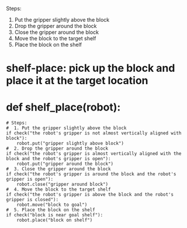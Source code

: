 

Steps:
  1. Put the gripper slightly above the block
  2. Drop the gripper around the block
  3. Close the gripper around the block
  4. Move the block to the target shelf
  5. Place the block on the shelf

# shelf-place: pick up the block and place it at the target location
# def shelf_place(robot):
    # Steps:
    #  1. Put the gripper slightly above the block
    if check("the robot's gripper is not almost vertically aligned with block"):
        robot.put("gripper slightly above block")
    #  2. Drop the gripper around the block
    if check("the robot's gripper is almost vertically aligned with the block and the robot's gripper is open"):
        robot.put("gripper around the block")
    #  3. Close the gripper around the block
    if check("the robot's gripper is around the block and the robot's gripper is open"):
        robot.close("gripper around block")
    #  4. Move the block to the target shelf
    if check("the robot's gripper is above the block and the robot's gripper is closed"):
        robot.move("block to goal")
    #  5. Place the block on the shelf
    if check("block is near goal shelf"):
        robot.place("block on shelf")